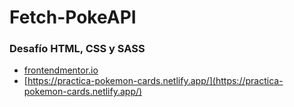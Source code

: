  # Fetch-PokeAPI 
### Desafío HTML, CSS y SASS

- [frontendmentor.io](https://www.frontendmentor.io/challenges/profile-card-component-cfArpWshJ)
- [https://practica-pokemon-cards.netlify.app/](https://practica-pokemon-cards.netlify.app/)

